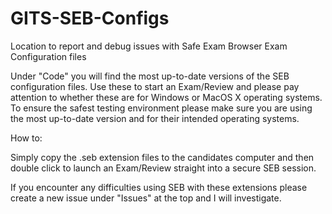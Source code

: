 # GITS-SEB-Configs
Location to report and debug issues with Safe Exam Browser Exam Configuration files


Under "Code" you will find the most up-to-date versions of the SEB configuration files. Use these to start an Exam/Review and please pay attention to whether
these are for Windows or MacOS X operating systems. To ensure the safest testing environment please make sure you are using the most up-to-date version and for
their intended operating systems.

How to:

Simply copy the .seb extension files to the candidates computer and then double click to launch an Exam/Review straight into a secure SEB session.


If you encounter any difficulties using SEB with these extensions please create a new issue under "Issues" at the top and I will investigate.
